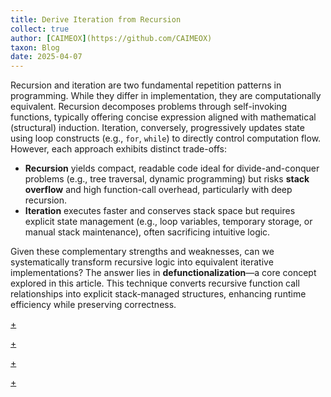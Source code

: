 ```yaml
---
title: Derive Iteration from Recursion
collect: true
author: [CAIMEOX](https://github.com/CAIMEOX)
taxon: Blog
date: 2025-04-07
---
```


<!-- Overview -->

Recursion and iteration are two fundamental repetition patterns in programming. While they differ in implementation, they are computationally equivalent. Recursion decomposes problems through self-invoking functions, typically offering concise expression aligned with mathematical (structural) induction. Iteration, conversely, progressively updates state using loop constructs (e.g., `for`, `while`) to directly control computation flow. However, each approach exhibits distinct trade-offs:

- **Recursion** yields compact, readable code ideal for divide-and-conquer problems (e.g., tree traversal, dynamic programming) but risks **stack overflow** and high function-call overhead, particularly with deep recursion.
- **Iteration** executes faster and conserves stack space but requires explicit state management (e.g., loop variables, temporary storage, or manual stack maintenance), often sacrificing intuitive logic.

Given these complementary strengths and weaknesses, can we systematically transform recursive logic into equivalent iterative implementations? The answer lies in **defunctionalization**—a core concept explored in this article. This technique converts recursive function call relationships into explicit stack-managed structures, enhancing runtime efficiency while preserving correctness.

[+](/blog/defunctionalize/filter.md#:embed)

[+](/blog/defunctionalize/tree.md#:embed)

[+](/blog/defunctionalize/cps.md#:embed)

[+](/blog/defunctionalize/review.md#:embed)